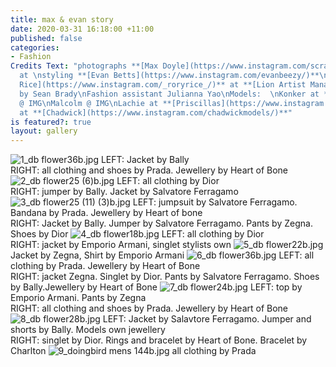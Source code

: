 ```yaml
---
title: max & evan story
date: 2020-03-31 16:18:00 +11:00
published: false
categories:
- Fashion
Credits Text: "photographs **[Max Doyle](https://www.instagram.com/scrap_doyle/)**
  at \nstyling **[Evan Betts](https://www.instagram.com/evanbeezy/)**\nhair **[Rory
  Rice](https://www.instagram.com/_roryrice_/)** at **[Lion Artist Management](https://www.instagram.com/lionartistmanagement/)**\nMakeup
  by Sean Brady\nFashion assistant Julianna Yao\nModels:  \nKonker at **[Kult](https://www.instagram.com/kultaustralia/)**\nCal
  @ IMG\nMalcolm @ IMG\nLachie at **[Priscillas](https://www.instagram.com/priscillasmodels/)**\nHarrison
  at **[Chadwick](https://www.instagram.com/chadwickmodels/)**"
is featured?: true
layout: gallery
---
```


![1_db flower36b.jpg](/uploads/1_db%20flower36b.jpg)
LEFT: Jacket by Bally                  
RIGHT: all clothing and shoes by Prada. Jewellery by Heart of Bone
![2_db flower25 (6)b.jpg](/uploads/2_db%20flower25%20(6)b.jpg)
LEFT:  all clothing by Dior                
RIGHT: jumper by Bally. Jacket by Salvatore Ferragamo
![3_db flower25 (11) (3)b.jpg](/uploads/3_db%20flower25%20(11)%20(3)b.jpg)
LEFT:   jumpsuit by Salvatore Ferragamo. Bandana by Prada. Jewellery by Heart of bone               
RIGHT: Jacket by Bally. Jumper by Salvatore Ferragamo. Pants by Zegna. Shoes by Dior
![4_db flower18b.jpg](/uploads/4_db%20flower18b.jpg)
LEFT:  all clothing by Dior                
RIGHT: jacket by Emporio Armani, singlet stylists own
![5_db flower22b.jpg](/uploads/5_db%20flower22b.jpg)
Jacket by Zegna, Shirt by Emporio Armani
![6_db flower36b.jpg](/uploads/6_db%20flower36b.jpg)
LEFT:  all clothing by Prada. Jewellery by Heart of Bone               
RIGHT: jacket Zegna. Singlet by Dior. Pants by Salvatore Ferragamo. Shoes by Bally.Jewellery by Heart of Bone
![7_db flower24b.jpg](/uploads/7_db%20flower24b.jpg)
LEFT: top by Emporio Armani. Pants by Zegna                 
RIGHT: all clothing and shoes by Prada. Jewellery by Heart of Bone
![8_db flower28b.jpg](/uploads/8_db%20flower28b.jpg)
LEFT: Jacket by Salavtore Ferragamo. Jumper and shorts by Bally. Models own jewellery                  
RIGHT: singlet by Dior. Rings and bracelet by Heart of Bone. Bracelet by Charlton
![9_doingbird mens 144b.jpg](/uploads/9_doingbird%20mens%20144b.jpg)
all clothing by Prada
